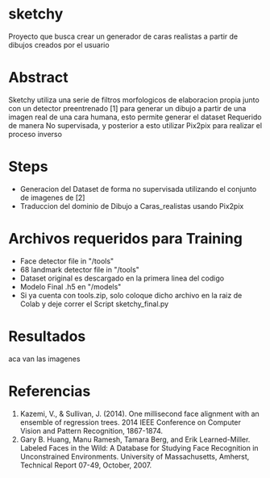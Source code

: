 # sketchy
Proyecto que busca crear un generador de caras realistas a partir de dibujos creados por el usuario

# Abstract
Sketchy utiliza una serie de filtros morfologicos de elaboracion propia junto con un detector preentrenado [1] para generar un dibujo a partir de una imagen real de una cara humana, esto permite generar el dataset Requerido de manera No supervisada, y posterior a esto utilizar Pix2pix para realizar el proceso inverso

# Steps
* Generacion del Dataset de forma no supervisada utilizando el conjunto de imagenes de [2]
* Traduccion del dominio de Dibujo a Caras_realistas usando Pix2pix

# Archivos requeridos para Training 
* Face detector file in "/tools"
* 68 landmark detector file in "/tools"
* Dataset original es descargado en la primera linea del codigo 
* Modelo Final .h5 en "/models"
* Si ya cuenta con tools.zip, solo coloque dicho archivo en la raiz de Colab y deje correr el Script sketchy_final.py

# Resultados 
aca van las imagenes

# Referencias
1. Kazemi, V., & Sullivan, J. (2014). One millisecond face alignment with an ensemble of regression trees. 2014 IEEE Conference on Computer Vision and Pattern Recognition, 1867-1874.
2. Gary B. Huang, Manu Ramesh, Tamara Berg, and Erik Learned-Miller.
Labeled Faces in the Wild: A Database for Studying Face Recognition in Unconstrained Environments.
University of Massachusetts, Amherst, Technical Report 07-49, October, 2007.

